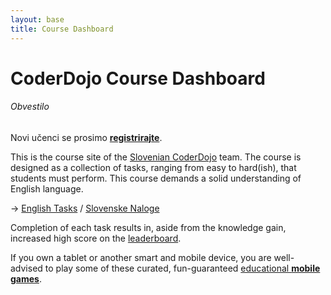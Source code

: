 ```yaml
---
layout: base
title: Course Dashboard
---
```

CoderDojo Course Dashboard
==========================

<div lang="sl">
<h6>Obvestilo</h6>
<p>Novi učenci se prosimo <b><a href="http://goo.gl/uqGjtq">registrirajte</a></b>.</p>
</div>

This is the course site of the [Slovenian CoderDojo](http://www.coderdojo.si) team.
The course is designed as a collection of tasks, ranging from easy to hard(ish),
that students must perform. This course demands a solid understanding of English language.

→ [English Tasks](tasks.html) / [Slovenske Naloge](tasks-sl.html)

Completion of each task results in, aside from the knowledge gain, 
increased high score on the [leaderboard](leaderboard.html).

If you own a tablet or another smart and mobile device, you are
well-advised to play some of these curated, fun-guaranteed
[educational **mobile games**](educational-mobile-games.html).
